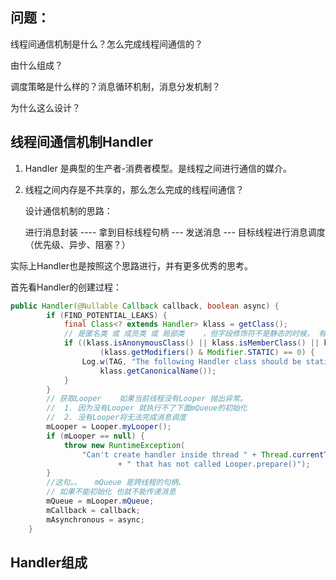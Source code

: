 ## 问题：

线程间通信机制是什么？怎么完成线程间通信的？

由什么组成？ 

调度策略是什么样的？消息循环机制，消息分发机制？

为什么这么设计？





## 线程间通信机制Handler

1. Handler 是典型的生产者-消费者模型。是线程之间进行通信的媒介。

2. 线程之间内存是不共享的，那么怎么完成的线程间通信？

   设计通信机制的思路：

   进行消息封装  ---- 拿到目标线程句柄  --- 发送消息 --- 目标线程进行消息调度（优先级、异步、阻塞？）

实际上Handler也是按照这个思路进行，并有更多优秀的思考。



首先看Handler的创建过程：

```java
public Handler(@Nullable Callback callback, boolean async) {
        if (FIND_POTENTIAL_LEAKS) {
            final Class<? extends Handler> klass = getClass();
            // 是匿名类 或 成员类 或 局部类    ，但字段修饰符不是静态的时候， 有可能引起内存泄露。
            if ((klass.isAnonymousClass() || klass.isMemberClass() || klass.isLocalClass()) &&
                    (klass.getModifiers() & Modifier.STATIC) == 0) {
                Log.w(TAG, "The following Handler class should be static or leaks might occur: " +
                    klass.getCanonicalName());
            }
        }
		// 获取Looper    如果当前线程没有Looper 抛出异常。  
        //  1. 因为没有Looper 就执行不了下面mQueue的初始化
        //  2. 没有Looper将无法完成消息调度
        mLooper = Looper.myLooper();
        if (mLooper == null) {
            throw new RuntimeException(
                "Can't create handler inside thread " + Thread.currentThread()
                        + " that has not called Looper.prepare()");
        }
    	//这句。。   mQueue 是跨线程的句柄、
    	// 如果不能初始化 也就不能传递消息
        mQueue = mLooper.mQueue;
        mCallback = callback;
        mAsynchronous = async;
    }
```







##  Handler组成